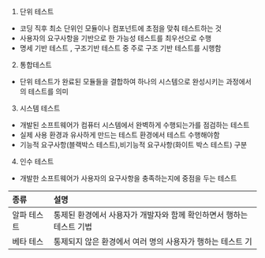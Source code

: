 1) 단위 테스트
 - 코딩 직후 최소 단위인 모듈이나 컴포넌트에 초점을 맞춰 테스트하는 것
 - 사용자의 요구사항을 기반으로 한 가능성 테스트를 최우선으로 수행
 - 명세 기반 테스트 , 구조기반 테스트 중 주로 구조 기반 테스트를 시행함
2) 통합테스트
 - 단위 테스트가 완료된 모듈들을 결합하여 하나의 시스템으로 완성시키는 과정에서의 테스트를 의미
3) 시스템 테스트
 - 개발된 소프트웨어가 컴퓨터 시스템에서 완벽하게 수행되는가를 점검하는 테스트
 - 실제 사용 환경과 유사하게 만드는 테스트 환경에서 테스트 수행해야함
 - 기능적 요구사항(블랙박스 테스트),비기능적 요구사항(화이트 박스 테스트) 구분
4) 인수 테스트
- 개발한 소프트웨어가 사용자의 요구사항을 충족하는지에 중점을 두는 테스트


| 종류     | 설명                                     |
| :----- | :------------------------------------- |
| 알파 테스트 | 통제된 환경에서 사용자가 개발자와 함께 확인하면서 행하는 테스트 기법 |
| 베타 테스  | 통제되지 않은 환경에서 여러 명의 사용자가 행하는 테스트 기      |